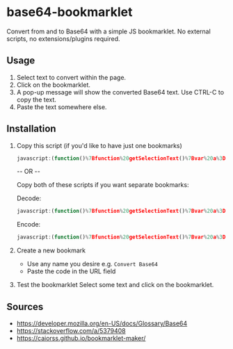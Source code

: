 # base64-bookmarklet
Convert from and to Base64 with a simple JS bookmarklet. No external scripts, no extensions/plugins required.

## Usage
1. Select text to convert within the page.
2. Click on the bookmarklet.
3. A pop-up message will show the converted Base64 text. Use CTRL-C to copy the text.
4. Paste the text somewhere else.

## Installation
1. Copy this script (if you'd like to have just one bookmarks)	
    ```javascript
    javascript:(function()%7Bfunction%20getSelectionText()%7Bvar%20a%3D%22%22%2Cb%3Ddocument.activeElement%2Cc%3Db%3Fb.tagName.toLowerCase()%3Anull%3Breturn%22textarea%22%3D%3Dc%7C%7C%22input%22%3D%3Dc%26%26%2F%5E(%3F%3Atext%7Csearch%7Cpassword%7Ctel%7Curl)%24%2Fi.test(b.type)%26%26%22number%22%3D%3Dtypeof%20b.selectionStart%3Fa%3Db.value.slice(b.selectionStart%2Cb.selectionEnd)%3Awindow.getSelection%26%26(a%3Dwindow.getSelection().toString())%2Ca%7Dfunction%20encode(a)%7Breturn%20window.btoa(encodeURIComponent(a).replace(%2F%25(%5B0-9A-F%5D%7B2%7D)%2Fg%2Cfunction(a%2Cb)%7Breturn%20String.fromCharCode(%220x%22%2Bb)%7D))%7Dfunction%20decode(a)%7Breturn%20a%3Da.replaceAll(%22%3D%22%2C%22%22).replaceAll(%2F%5Cs%2B%2Fg%2C%22%22)%2CdecodeURIComponent(window.atob(a))%7Dfunction%20hash(a%2Cb)%7Breturn%20a%3Fencode(b)%3Adecode(b)%7Dtry%7Bvar%20text%3DgetSelectionText()%2Cchoice%3Dwindow.confirm(%22Press%20OK%20to%20encode%20to%20base64.%5CnPress%20CANCEL%20to%20decode%20from%20base64%22)%3Bdo%20text%3Dhash(choice%2Ctext)%3Bwhile(window.prompt(%22Press%20CTRL-C%20to%20copy%5CnPress%20ESC%2FClick%20CANCEL%20to%20close%5CnPress%20ENTER%2FClick%20OK%20to%20%22%2B(choice%3F%22encode%22%3A%22decode%22)%2B%22%20again%22%2Ctext))%7Dcatch(a)%7Bchoice%3Fwindow.alert(a)%3Awindow.alert(%22Failed%20to%20decode!%20Not%20a%20valid%20Base64!%5Cn%22)%7D%7D)()%3B
    ```
    -- OR --
    
    Copy both of these scripts if you want separate bookmarks:
    
    Decode:
      ```javascript
      javascript:(function()%7Bfunction%20getSelectionText()%7Bvar%20a%3D%22%22%2Cb%3Ddocument.activeElement%2Cc%3Db%3Fb.tagName.toLowerCase()%3Anull%3Breturn%22textarea%22%3D%3Dc%7C%7C%22input%22%3D%3Dc%26%26%2F%5E(%3F%3Atext%7Csearch%7Cpassword%7Ctel%7Curl)%24%2Fi.test(b.type)%26%26%22number%22%3D%3Dtypeof%20b.selectionStart%3Fa%3Db.value.slice(b.selectionStart%2Cb.selectionEnd)%3Awindow.getSelection%26%26(a%3Dwindow.getSelection().toString())%2Ca%7Dfunction%20decode(a)%7Breturn%20a%3Da.replaceAll(%22%3D%22%2C%22%22).replaceAll(%2F%5Cs%2B%2Fg%2C%22%22)%2CdecodeURIComponent(window.atob(a))%7Dtry%7Bvar%20text%3DgetSelectionText()%3Bdo%20text%3Ddecode(text)%3Bwhile(window.prompt(%22Press%20CTRL-C%20to%20copy%5CnPress%20ESC%2FClick%20CANCEL%20to%20close%5CnPress%20ENTER%2FClick%20OK%20to%20decode%20again%22%2Ctext))%7Dcatch(a)%7Bwindow.alert(%22Failed%20to%20decode!%20Not%20a%20valid%20Base64!%22)%2Cconsole.log(a)%7D%7D)()%3B
      ```
    Encode:
      ```javascript
      javascript:(function()%7Bfunction%20getSelectionText()%7Bvar%20a%3D%22%22%2Cb%3Ddocument.activeElement%2Cc%3Db%3Fb.tagName.toLowerCase()%3Anull%3Breturn%22textarea%22%3D%3Dc%7C%7C%22input%22%3D%3Dc%26%26%2F%5E(%3F%3Atext%7Csearch%7Cpassword%7Ctel%7Curl)%24%2Fi.test(b.type)%26%26%22number%22%3D%3Dtypeof%20b.selectionStart%3Fa%3Db.value.slice(b.selectionStart%2Cb.selectionEnd)%3Awindow.getSelection%26%26(a%3Dwindow.getSelection().toString())%2Ca%7Dfunction%20encode(a)%7Breturn%20window.btoa(encodeURIComponent(a).replace(%2F%25(%5B0-9A-F%5D%7B2%7D)%2Fg%2Cfunction(a%2Cb)%7Breturn%20String.fromCharCode(%220x%22%2Bb)%7D))%7Dtry%7Bvar%20text%3DgetSelectionText()%3Bdo%20text%3Dencode(text)%3Bwhile(window.prompt(%22Press%20CTRL-C%20to%20copy%5CnPress%20ESC%2FClick%20CANCEL%20to%20close%5CnPress%20ENTER%2FClick%20OK%20to%20encode%20again%22%2Ctext))%7Dcatch(a)%7Bconsole.log(a)%7D%7D)()%3B
      ```
2. Create a new bookmark
   - Use any name you desire e.g. `Convert Base64`
   - Paste the code in the URL field 
3. Test the bookmarklet
   Select some text and click on the bookmarklet.
   
   
## Sources
- https://developer.mozilla.org/en-US/docs/Glossary/Base64
- https://stackoverflow.com/a/5379408
- https://caiorss.github.io/bookmarklet-maker/
